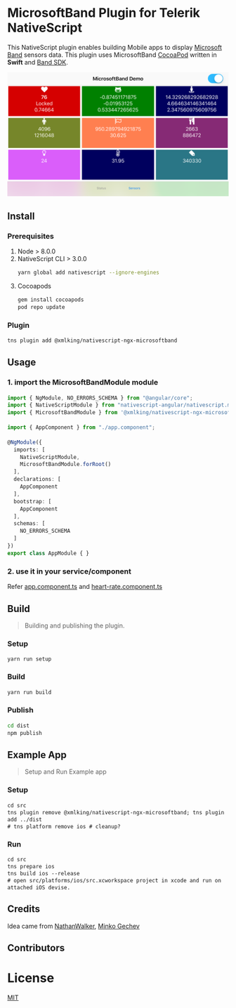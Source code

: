 MicrosoftBand Plugin for Telerik NativeScript
=============================================
This NativeScript plugin enables building Mobile apps to display [Microsoft Band](https://www.microsoft.com/microsoft-band/en-us) sensors data.
This plugin uses MicrosoftBand [CocoaPod](https://github.com/xmlking/MicrosoftBand) written in **Swift** and [Band SDK](https://developer.microsoftband.com/bandsdk).


![Demo](./screenshots/demo.png)

## Install

### Prerequisites

1. Node > 8.0.0
2. NativeScript CLI > 3.0.0
    ```bash
    yarn global add nativescript --ignore-engines
    ```
3. Cocoapods
    ```bash
    gem install cocoapods
    pod repo update
    ```

### Plugin

```sh
tns plugin add @xmlking/nativescript-ngx-microsoftband
```


## Usage

### 1. import the MicrosoftBandModule module

```typescript
import { NgModule, NO_ERRORS_SCHEMA } from "@angular/core";
import { NativeScriptModule } from "nativescript-angular/nativescript.module";
import { MicrosoftBandModule } from '@xmlking/nativescript-ngx-microsoftband';

import { AppComponent } from "./app.component";

@NgModule({
  imports: [
    NativeScriptModule,
    MicrosoftBandModule.forRoot()
  ],
  declarations: [
    AppComponent
  ],
  bootstrap: [
    AppComponent
  ],
  schemas: [
    NO_ERRORS_SCHEMA
  ]
})
export class AppModule { }
```

### 2. use it in your service/component

Refer [app.component.ts](src/app/app.component.ts) and [heart-rate.component.ts](src/app/components/heart-rate.component.ts)


## Build

> Building and publishing the plugin.

### Setup
```
yarn run setup
```

### Build
```bash
yarn run build
```

### Publish
```bash
cd dist
npm publish
```

## Example App

> Setup and Run Example app

### Setup
```
cd src
tns plugin remove @xmlking/nativescript-ngx-microsoftband; tns plugin add ../dist
# tns platform remove ios # cleanup?
```

### Run
```
cd src
tns prepare ios
tns build ios --release
# open src/platforms/ios/src.xcworkspace project in xcode and run on attached iOS devise.
```

## Credits

Idea came from [NathanWalker](https://github.com/NathanWalker), [Minko Gechev](https://github.com/mgechev)

## Contributors


# License

[MIT](/LICENSE)

